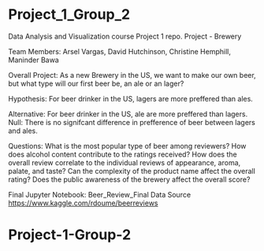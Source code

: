 # Project_1_Group_2
Data Analysis and Visualization course Project 1 repo. 
Project - Brewery

Team Members: Arsel Vargas, David Hutchinson, Christine Hemphill, Maninder Bawa

Overall Project:
As a new Brewery in the US, we want to make our own beer, but what type will our first beer be, an ale or an lager?

Hypothesis:
For beer drinker in the US, lagers are more preffered than ales.  

Alternative:
For beer drinker in the US, ale are more preffered than lagers.
Null:
There is no signifcant difference in prefference of beer between lagers and ales.  


Questions:
What is the most popular type of beer among reviewers?
How does alcohol content contribute to the ratings received?
How does the overall review correlate to the individual reviews of appearance, aroma, palate, and taste?
Can the complexity of the product name affect the overall rating?
Does the public awareness of the brewery affect the overall score?

Final Jupyter Notebook: Beer_Review_Final
Data Source
https://www.kaggle.com/rdoume/beerreviews
# Project-1-Group-2
